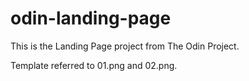 # odin-landing-page
This is the Landing Page project from The Odin Project. 

Template referred to 01.png and 02.png.